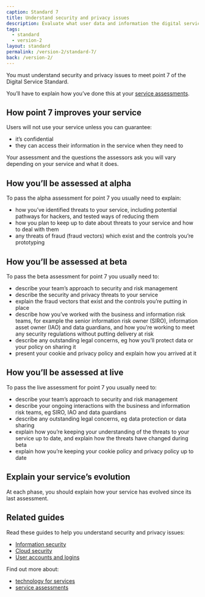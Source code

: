 ```yaml
---
caption: Standard 7
title: Understand security and privacy issues
description: Evaluate what user data and information the digital service will be providing or storing and address the security level, legal responsibilities, privacy issues and risks associated with the service (consulting with experts where appropriate).
tags:
  - standard
  - version-2
layout: standard
permalink: /version-2/standard-7/
back: /version-2/
---
```


You must understand security and privacy issues to meet point 7 of the Digital Service Standard.

You’ll have to explain how you’ve done this at your [service assessments](https://www.gov.uk/service-manual/service-assessments/how-service-assessments-work).

## How point 7 improves your service

Users will not use your service unless you can guarantee:

- it’s confidential
- they can access their information in the service when they need to

Your assessment and the questions the assessors ask you will vary depending on your service and what it does.

## How you’ll be assessed at alpha

To pass the alpha assessment for point 7 you usually need to explain:

- how you’ve identified threats to your service, including potential pathways for hackers, and tested ways of reducing them
- how you plan to keep up to date about threats to your service and how to deal with them
- any threats of fraud (fraud vectors) which exist and the controls you’re prototyping

## How you’ll be assessed at beta

To pass the beta assessment for point 7 you usually need to:

- describe your team’s approach to security and risk management
- describe the security and privacy threats to your service
- explain the fraud vectors that exist and the controls you’re putting in place
- describe how you’ve worked with the business and information risk teams, for example the senior information risk owner (SIRO), information asset owner (IAO) and data guardians, and how you’re working to meet any security regulations without putting delivery at risk
- describe any outstanding legal concerns, eg how you’ll protect data or your policy on sharing it
- present your cookie and privacy policy and explain how you arrived at it

## How you’ll be assessed at live

To pass the live assessment for point 7 you usually need to:

- describe your team’s approach to security and risk management
- describe your ongoing interactions with the business and information risk teams, eg SIRO, IAO and data guardians
- describe any outstanding legal concerns, eg data protection or data sharing
- explain how you’re keeping your understanding of the threats to your service up to date, and explain how the threats have changed during beta
- explain how you’re keeping your cookie policy and privacy policy up to date

## Explain your service’s evolution

At each phase, you should explain how your service has evolved since its last assessment.

## Related guides

Read these guides to help you understand security and privacy issues:

- [Information security](https://www.gov.uk/service-manual/making-software/information-security.html)
- [Cloud security](https://www.gov.uk/service-manual/operations/cloud-security.html)
- [User accounts and logins](https://www.gov.uk/service-manual/design/user-accounts)

Find out more about:

- [technology for services](https://www.gov.uk/service-manual/technology)
- [service assessments](https://www.gov.uk/service-manual/service-assessments)
